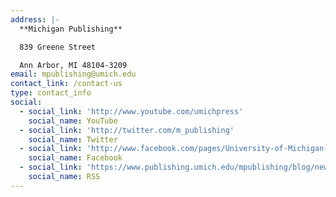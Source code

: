 ```yaml
---
address: |-
  **Michigan Publishing**

  839 Greene Street

  Ann Arbor, MI 48104-3209
email: mpublishing@umich.edu
contact_link: /contact-us
type: contact_info
social:
  - social_link: 'http://www.youtube.com/umichpress'
    social_name: YouTube
  - social_link: 'http://twitter.com/m_publishing'
    social_name: Twitter
  - social_link: 'http://www.facebook.com/pages/University-of-Michigan-Press/37383103953'
    social_name: Facebook
  - social_link: 'https://www.publishing.umich.edu/mpublishing/blog/news/feed'
    social_name: RSS
---
```


